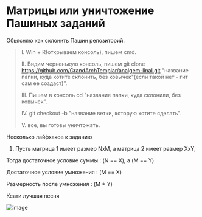 # Матрицы или уничтожение Пашиных заданий
Обьясняю как склонить Пашин репозиторий. 
>I. Win + R(открываем консоль), пишем cmd.  
>	
>II. Видим черненькую консоль, пишем git clone https://github.com/GrandArchTemplar/analgem-linal.git "название папки, куда хотите склонить, без ковычек"(если такой нет - гит сам ее создаст)". 
> 	
>III. Пишем в консоль cd "название папки, куда склонили, без ковычек".  	
>
>IV. git checkout -b "название ветки, которую хотите сделать".  
>	
>V. все, вы готовы уничтожать.  	

Несколько лайфхаков к заданию 

1) Пусть матрица 1 имеет размер NxM, а матрица 2 имеет размер XxY, 

Тогда достаточное условие суммы : (N == X), а (M == Y)

Достаточное условие умножения : (M == X)

Размерность после умножения : (M * Y)

Ксати лучшая песня 

![image](https://user-images.githubusercontent.com/90519311/158450578-36d0440b-f6ee-4319-b42f-bf4e6dc6db1b.png)
